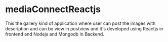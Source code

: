 # mediaConnectReactjs
This the gallery kind of application where user can post the images with description and can be view in postview and it's developed using Reactjs in frontend and Nodejs and Mongodb in Backend.
